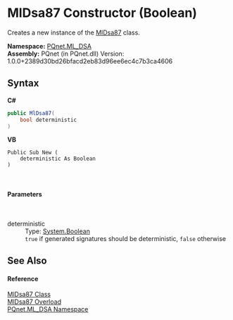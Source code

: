 # MlDsa87 Constructor (Boolean)
 

Creates a new instance of the <a href="0bc1fa73-65a8-a213-0f32-e15c1e4d3c62.md">MlDsa87</a> class.

**Namespace:**&nbsp;<a href="098c2ae7-a283-47c8-9739-d51bf939ff87.md">PQnet.ML_DSA</a><br />**Assembly:**&nbsp;PQnet (in PQnet.dll) Version: 1.0.0+2389d30bd26bfacd2eb83d96ee6ec4c7b3ca4606

## Syntax

**C#**<br />
``` C#
public MlDsa87(
	bool deterministic
)
```

**VB**<br />
``` VB
Public Sub New ( 
	deterministic As Boolean
)
```

<br />

#### Parameters
&nbsp;<dl><dt>deterministic</dt><dd>Type: <a href="https://docs.microsoft.com/dotnet/api/system.boolean" target="_blank" rel="noopener noreferrer">System.Boolean</a><br />`true` if generated signatures should be deterministic, `false` otherwise</dd></dl>

## See Also


#### Reference
<a href="0bc1fa73-65a8-a213-0f32-e15c1e4d3c62.md">MlDsa87 Class</a><br /><a href="e5af68d2-737d-17fa-675a-be68b05b0dd8.md">MlDsa87 Overload</a><br /><a href="098c2ae7-a283-47c8-9739-d51bf939ff87.md">PQnet.ML_DSA Namespace</a><br />